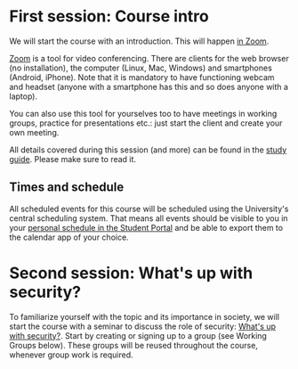 # First session: Course intro

We will start the course with an introduction.
This will happen [in Zoom][zoom-room].

[Zoom][zoom] is a tool for video conferencing. There are clients for the web 
browser (no installation), the computer (Linux, Mac, Windows) and smartphones 
(Android, iPhone).
Note that it is mandatory to have functioning webcam and headset (anyone with a 
smartphone has this and so does anyone with a laptop).

You can also use this tool for yourselves too to have meetings in working 
groups, practice for presentations etc.: just start the client and create your 
own meeting.

All details covered during this session (and more) can be found in the [study 
guide][studyguide]. Please make sure to read it.

## Times and schedule

All scheduled events for this course will be scheduled using the University's 
central scheduling system.  That means all events should be visible to you in 
your [personal schedule in the Student Portal][schedule] and be able to export 
them to the calendar app of your choice.


# Second session: What's up with security?

To familiarize yourself with the topic and its importance in society, we will 
start the course with a seminar to discuss the role of security: [What's up 
with security?][security-news].
Start by creating or signing up to a group (see Working Groups below).
These groups will be reused throughout the course, whenever group work is 
required.


[zoom]: https://miun-se.zoom.us
[zoom-room]: https://miun-se.zoom.us/my/dbosk
[schedule]: https://portal.miun.se/web/student/schedule
[studyguide]: https://ver.miun.se/courses/security/infosakc/studyguide.pdf
[security-news]: https://ver.miun.se/courses/security/infosakc/security-society-seminar.pdf
